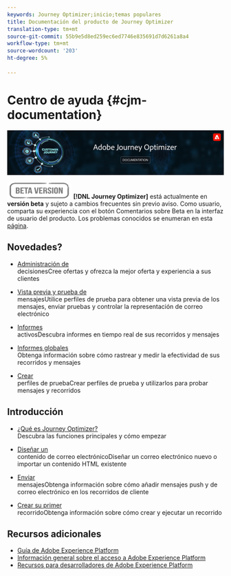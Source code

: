 ```yaml
---
keywords: Journey Optimizer;inicio;temas populares
title: Documentación del producto de Journey Optimizer
translation-type: tm+mt
source-git-commit: 55b9e5d8ed259ec6ed7746e835691d7d6261a8a4
workflow-type: tm+mt
source-wordcount: '203'
ht-degree: 5%

---
```


# Centro de ayuda {#cjm-documentation}

![](using/assets/do-not-localize/banner-cjm.png)

![](using/assets/do-not-localize/badge.png)
**[!DNL Journey Optimizer]** está actualmente en  **versión beta** y sujeto a cambios frecuentes sin previo aviso. Como usuario, comparta su experiencia con el botón Comentarios sobre Beta en la interfaz de usuario del producto. Los problemas conocidos se enumeran en esta [página](using/known-issues.md).

## Novedades?


* [Administración de ](using/offers/get-started/starting-offer-decisioning.md) </br> decisionesCree ofertas y ofrezca la mejor oferta y experiencia a sus clientes

* [Vista previa y prueba de ](using/preview.md) </br> mensajesUtilice perfiles de prueba para obtener una vista previa de los mensajes, enviar pruebas y controlar la representación de correo electrónico

* [Informes ](using/reports/live-report.md) </br> activosDescubra informes en tiempo real de sus recorridos y mensajes

* [Informes globales](using/reports/global-report.md) </br> Obtenga información sobre cómo rastrear y medir la efectividad de sus recorridos y mensajes

* [Crear ](using/building-journeys/creating-test-profiles.md) </br> perfiles de pruebaCrear perfiles de prueba y utilizarlos para probar mensajes y recorridos

## Introducción

* [¿Qué es Journey Optimizer?](using/get-started.md) </br> Descubra las funciones principales y cómo empezar

* [Diseñar un ](using/design-emails.md) </br>contenido de correo electrónicoDiseñar un correo electrónico nuevo o importar un contenido HTML existente

* [Enviar ](using/building-journeys/journey.md) </br> mensajesObtenga información sobre cómo añadir mensajes push y de correo electrónico en los recorridos de cliente

* [Crear su primer ](using/building-journeys/journeys-uc.md) </br>recorridoObtenga información sobre cómo crear y ejecutar un recorrido

## Recursos adicionales

* [Guía de Adobe Experience Platform](https://experienceleague.adobe.com/docs/experience-platform/landing/home.html)
* [Información general sobre el acceso a Adobe Experience Platform](https://experienceleague.adobe.com/docs/experience-platform/access-control/home.html)
* [Recursos para desarrolladores de Adobe Experience Platform](https://www.adobe.com/es/experience-platform/documentation-and-developer-resources.html)
